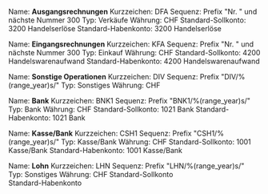 

Name: **Ausgangsrechnungen**
Kurzzeichen: DFA
Sequenz: Prefix "Nr. " und nächste Nummer 300
Typ: Verkäufe
Währung: CHF
Standard-Sollkonto: 3200 Handelserlöse
Standard-Habenkonto: 3200 Handelserlöse

Name: **Eingangsrechnungen**
Kurzzeichen: KFA
Sequenz: Prefix "Nr. " und nächste Nummer 300
Typ: Einkauf
Währung: CHF
Standard-Sollkonto: 4200 Handelswarenaufwand
Standard-Habenkonto: 4200 Handelswarenaufwand

Name: **Sonstige Operationen**
Kurzzeichen: DIV
Sequenz: Prefix "DIV/%(range_year)s/"
Typ: Sonstiges
Währung: CHF

Name: **Bank**
Kurzzeichen: BNK1
Sequenz: Prefix "BNK1/%(range_year)s/"
Typ: Bank
Währung: CHF
Standard-Sollkonto: 1021 Bank
Standard-Habenkonto: 1021 Bank

Name: **Kasse/Bank**
Kurzzeichen: CSH1
Sequenz: Prefix "CSH1/%(range_year)s/"
Typ: Kasse/Bank
Währung: CHF
Standard-Sollkonto: 1001 Kasse/Bank
Standard-Habenkonto: 1001 Kasse/Bank

Name: **Lohn**
Kurzzeichen: LHN
Sequenz: Prefix "LHN/%(range_year)s/"
Typ: Sonstiges
Währung: CHF
Standard-Sollkonto	
Standard-Habenkonto	